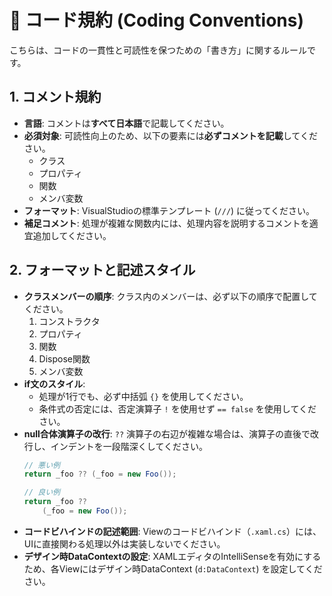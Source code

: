 # 📝 コード規約 (Coding Conventions)

こちらは、コードの一貫性と可読性を保つための「書き方」に関するルールです。

## 1\. コメント規約

  - **言語**: コメントは**すべて日本語**で記載してください。
  - **必須対象**: 可読性向上のため、以下の要素には**必ずコメントを記載**してください。
      - クラス
      - プロパティ
      - 関数
      - メンバ変数
  - **フォーマット**: VisualStudioの標準テンプレート (`///`) に従ってください。
  - **補足コメント**: 処理が複雑な関数内には、処理内容を説明するコメントを適宜追加してください。

## 2\. フォーマットと記述スタイル

  - **クラスメンバーの順序**: クラス内のメンバーは、必ず以下の順序で配置してください。
    1.  コンストラクタ
    2.  プロパティ
    3.  関数
    4.  Dispose関数
    5.  メンバ変数
  - **if文のスタイル**:
      - 処理が1行でも、必ず中括弧 `{}` を使用してください。
      - 条件式の否定には、否定演算子 `!` を使用せず `== false` を使用してください。
  - **null合体演算子の改行**: `??` 演算子の右辺が複雑な場合は、演算子の直後で改行し、インデントを一段階深くしてください。
    ```csharp
    // 悪い例
    return _foo ?? (_foo = new Foo());

    // 良い例
    return _foo ??
        (_foo = new Foo());
    ```
  - **コードビハインドの記述範囲**: Viewのコードビハインド（`.xaml.cs`）には、UIに直接関わる処理以外は実装しないでください。
  - **デザイン時DataContextの設定**: XAMLエディタのIntelliSenseを有効にするため、各Viewにはデザイン時DataContext (`d:DataContext`) を設定してください。